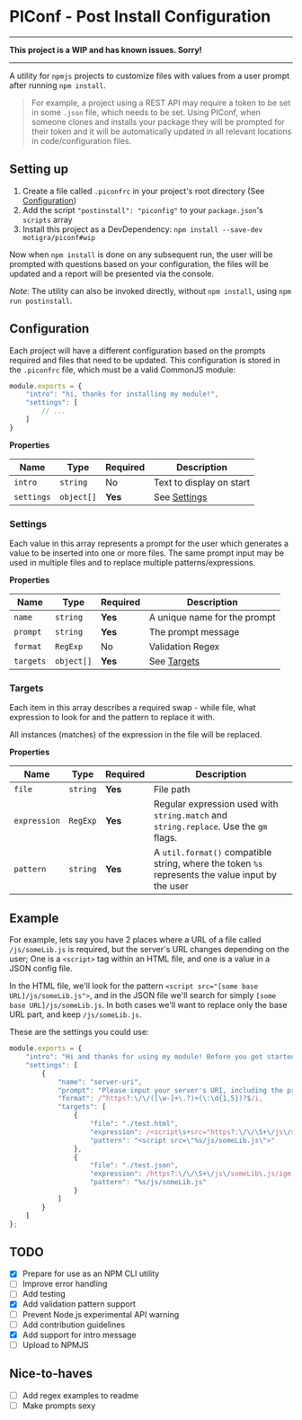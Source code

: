# PIConf - Post Install Configuration

___
**This project is a WIP and has known issues. Sorry!**
___

A utility for `npmjs` projects to customize files with values from a user prompt after running `npm install`.

> For example, a project using a REST API may require a token to be set in some `.json` file, which needs to be set. Using PIConf, when someone clones and installs your package they will be prompted for their token and it will be automatically updated in all relevant locations in code/configuration files.

## Setting up

1. Create a file called `.piconfrc` in your project's root directory (See [Configuration](#configuration))
1. Add the script `"postinstall": "piconfig"` to your `package.json`'s `scripts` array
1. Install this project as a DevDependency: `npm install --save-dev motigra/piconf#wip`

Now when `npm install` is done on any subsequent run, the user will be prompted with questions based on your configuration, the files will be updated and a report will be presented via the console.

*Note:* The utility can also be invoked directly, without `npm install`, using `npm run postinstall`.

## Configuration

Each project will have a different configuration based on the prompts required and files that need to be updated. This configuration is stored in the `.piconfrc` file, which must be a valid CommonJS module:

``` js
module.exports = {
    "intro": "hi, thanks for installing my module!",
    "settings": [
        // ...
    ]
}
```

**Properties**

| Name       | Type       | Required | Description               |
|------------|------------|----------|---------------------------|
| `intro`    | `string`   | No       | Text to display on start  |
| `settings` | `object[]` | **Yes**  | See [Settings](#settings) |


### Settings

Each value in this array represents a prompt for the user which generates a value to be inserted into one or more files. The same prompt input may be used in multiple files and to replace multiple patterns/expressions.

**Properties**

| Name      | Type       | Required | Description                  |
|-----------|------------|----------|------------------------------|
| `name`    | `string`   | **Yes**  | A unique name for the prompt |
| `prompt`  | `string`   | **Yes**  | The prompt message           |
| `format`  | `RegExp`   | No       | Validation Regex             |
| `targets` | `object[]` | **Yes**  | See [Targets](#targets)      |

### Targets

Each item in this array describes a required swap - while file, what expression to look for and the pattern to replace it with.

All instances (matches) of the expression in the file will be replaced.

**Properties**

| Name         | Type     | Required | Description                                                                                      |
|--------------|----------|----------|--------------------------------------------------------------------------------------------------|
| `file`       | `string` | **Yes**  | File path                                                                                        |
| `expression` | `RegExp` | **Yes**  | Regular expression used with `string.match` and `string.replace`. Use the `gm` flags.            |
| `pattern`    | `string` | **Yes**  | A `util.format()` compatible string, where the token `%s` represents the value input by the user |

## Example

For example, lets say you have 2 places where a URL of a file called `/js/someLib.js` is required, but the server's URL changes depending on the user; One is a `<script>` tag within an HTML file, and one is a value in a JSON config file.

In the HTML file, we'll look for the pattern `<script src="[some base URL]/js/someLib.js">`, and in the JSON file we'll search for simply `[some base URL]/js/someLib.js`. In both cases we'll want to replace only the base URL part, and keep `/js/someLib.js`.

These are the settings you could use:

``` js
module.exports = {
    "intro": "Hi and thanks for using my module! Before you get started, we need to configure a few things:",
    "settings": [
        {
            "name": "server-uri",
            "prompt": "Please input your server's URI, including the protocol and port. For example: 'https://localhost:3000'",
            "format": /^https?:\/\/([\w-]+\.?)+(\:\d{1,5})?$/i,
            "targets": [
                {
                    "file": "./test.html",
                    "expression": /<script\s+src="https?:\/\/\S+\/js\/someLib\.js"\s*>/igm,
                    "pattern": "<script src=\"%s/js/someLib.js\">"
                },
                {
                    "file": "./test.json",
                    "expression": /https?:\/\/\S+\/js\/someLib\.js/igm,
                    "pattern": "%s/js/someLib.js"
                }
            ]
        }
    ]
};
```

## TODO

 - [x] Prepare for use as an NPM CLI utility
 - [ ] Improve error handling
 - [ ] Add testing
 - [x] Add validation pattern support
 - [ ] Prevent Node.js experimental API warning
 - [ ] Add contribution guidelines
 - [x] Add support for intro message
 - [ ] Upload to NPMJS

## Nice-to-haves

 - [ ] Add regex examples to readme
 - [ ] Make prompts sexy